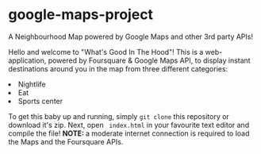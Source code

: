 # google-maps-project
A Neighbourhood Map powered by Google Maps and other 3rd party APIs!

Hello and welcome to "What's Good In The Hood"! This is a web-application, powered by Foursquare & Google Maps API, to display instant destinations around you in the map from three different categories:
<li> Nightlife </li>
<li> Eat </li> 
<li> Sports center </li>

To get this baby up and running, simply <code>git clone</code> this repository or download it's zip. Next, open <code> index.html</code> in your favourite text editor and compile the file! <strong> NOTE: </strong> a moderate internet connection is required to load the Maps and the Foursquare APIs. 
